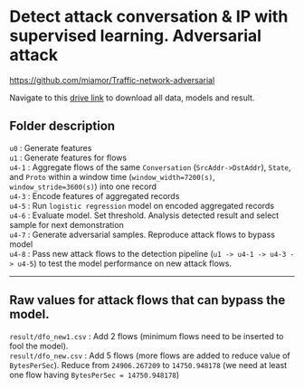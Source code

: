 # Detect attack conversation & IP with supervised learning. Adversarial attack  

<https://github.com/miamor/Traffic-network-adversarial>  

Navigate to this [drive link](https://drive.google.com/drive/folders/1x4YxjIXItnTrDuSkzav0QXtJqC6heNvF?usp=sharing) to download all data, models and result.   


## Folder description
`u0` : Generate features  
`u1` : Generate features for flows  
`u4-1` : Aggregate flows of the same `Conversation` (`SrcAddr->DstAddr`), `State`, and `Proto` within a window time (`window_width=7200(s)`, `window_stride=3600(s)`) into one record  
`u4-3` : Encode features of aggregated records  
`u4-5` : Run `logistic regression` model on encoded aggregated records  
`u4-6` : Evaluate model. Set threshold. Analysis detected result and select sample for next demonstration  
`u4-7` : Generate adversarial samples. Reproduce attack flows to bypass model  
`u4-8` : Pass new attack flows to the detection pipeline (`u1 -> u4-1 -> u4-3 -> u4-5`) to test the model performance on new attack flows.  

---

## Raw values for attack flows that can bypass the model.
`result/dfo_new1.csv` : Add 2 flows (minimum flows need to be inserted to fool the model).   
`result/dfo_new.csv` : Add 5 flows (more flows are added to reduce value of `BytesPerSec`). Reduce from `24906.267209` to `14750.948178` (we need at least one flow having `BytesPerSec = 14750.948178`)   
   